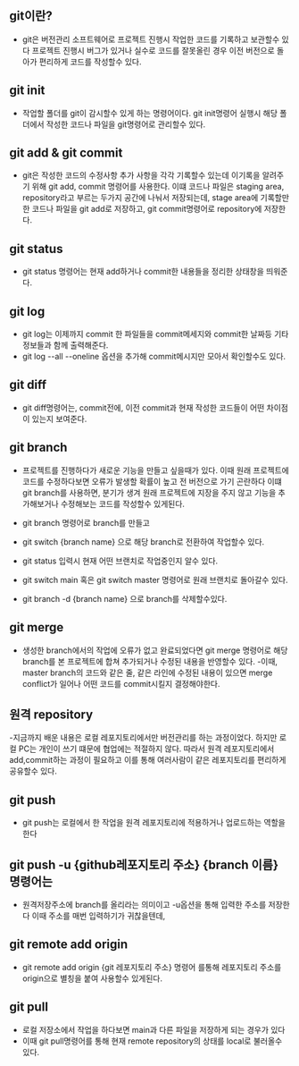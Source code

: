 ## git이란?
- git은 버전관리 소프트웨어로 프로젝트 진행시 작업한 코드를 기록하고 보관할수 있다 프로젝트 진행시 버그가 있거나 실수로 코드를 잘못올린 경우 이전 버전으로 돌아가 편리하게 코드를 작성할수 있다.

## git init
- 작업할 폴더를 git이 감시할수 있게 하는 명령어이다. git init명령어 실행시 해당 폴더에서 작성한 코드나 파일을 git명령어로 관리할수 있다.

## git add & git commit
- git은 작성한 코드의 수정사항 추가 사항을 각각 기록할수 있는데 이기록을 알려주기 위해 git add, commit 명령어를 사용한다. 이떄 코드나 파일은 staging area, repository라고 부르는 두가지 공간에 나눠서 저장되는데, stage area에 기록할만한 코드나 파일을 git add로 저장하고, git commit명령어로 repository에 저장한다. 

## git status
- git status 명령어는 현재 add하거나 commit한 내용들을 정리한 상태창을 띄워준다.

## git log
- git log는 이제까지 commit 한 파일들을 commit메세지와 commit한 날짜등 기타 정보들과 함께 출력해준다.
- git log --all --oneline 옵션을 추가해 commit메시지만 모아서 확인할수도 있다.

## git diff
- git diff명령어는, commit전에, 이전 commit과 현재 작성한 코드들이 어떤 차이점이 있는지 보여준다.

## git branch
- 프로젝트를 진행하다가 새로운 기능을 만들고 싶을때가 있다. 이때 원래 프로젝트에 코드를 수정하다보면 오류가 발생할 확률이 높고 전 버전으로 가기 곤란하다 이떄 git branch를 사용하면, 분기가 생겨 원래 프로젝트에 지장을 주지 않고 기능을 추가해보거나 수정해보는 코드를 작성할수 있게된다.

- git branch 명령어로 branch를 만들고 
- git switch {branch name} 으로 해당 branch로 전환하여 작업할수 있다.
- git status 입력시 현재 어떤 브랜치로 작업중인지 알수 있다.
- git switch main 혹은 git switch master 명령어로 원래 브랜치로 돌아갈수 있다.
- git branch -d {branch name} 으로 branch를 삭제할수있다.

## git merge
- 생성한 branch에서의 작업에 오류가 없고 완료되었다면 git merge 명령어로  해당 branch를 본 프로젝트에 합쳐 추가되거나 수정된 내용을 반영할수 있다.
-이때, master branch의 코드와 같은 줄, 같은 라인에 수정된 내용이 있으면 merge conflict가 일어나 어떤 코드를 commit시킬지 결정해야한다.

## 원격 repository
-지금까지 배운 내용은 로컬 레포지토리에서만 버전관리를 하는 과정이었다. 하지만 로컬 PC는 개인이 쓰기 떄문에 협업에는 적절하지 않다. 따라서 원격 레포지토리에서 add,commit하는 과정이 필요하고 이를 통해 여러사람이 같은 레포지토리를 편리하게 공유할수 있다.

## git push
- git push는 로컬에서 한 작업을 원격 레포지토리에 적용하거나 업로드하는 역할을 한다

## git push -u {github레포지토리 주소} {branch 이름} 명령어는
- 원격저장주소에 branch를 올리라는 의미이고 -u옵션을 통해 입력한 주소를 저장한다 이때 주소를 매번 입력하기가 귀찮을텐데,

## git remote add origin
- git remote add origin {git 레포지토리 주소} 명령어 를통해
레포지토리 주소를 origin으로 별칭을 붙여 사용할수 있게된다.

## git pull
- 로컬 저장소에서 작업을 하다보면 main과 다른 파일을 저장하게 되는 경우가 있다
- 이때 git pull명령어를 통해 현재 remote repository의 상태를 local로 불러올수 있다.

